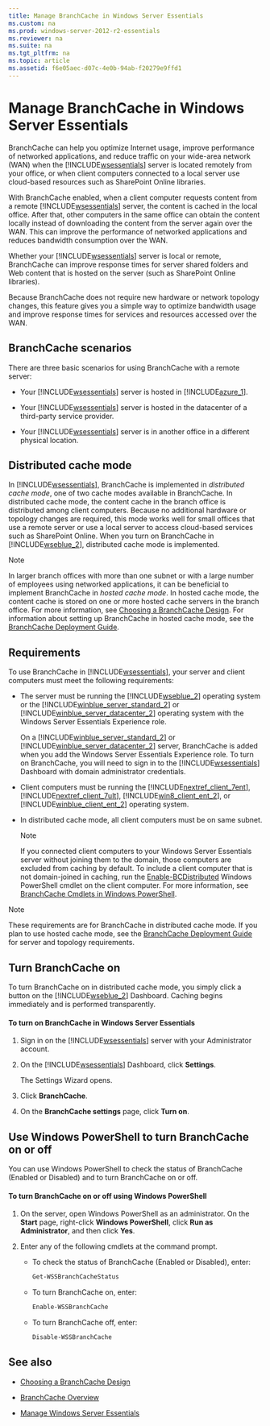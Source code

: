 ```yaml
---
title: Manage BranchCache in Windows Server Essentials
ms.custom: na
ms.prod: windows-server-2012-r2-essentials
ms.reviewer: na
ms.suite: na
ms.tgt_pltfrm: na
ms.topic: article
ms.assetid: f6e05aec-d07c-4e0b-94ab-f20279e9ffd1
---
```

# Manage BranchCache in Windows Server Essentials
BranchCache can help you optimize Internet usage, improve performance of networked applications, and reduce traffic on your wide\-area network \(WAN\) when the [!INCLUDE[wsessentials](../Token/wsessentials_md.md)] server is located remotely from your office, or when client computers connected to a local server use cloud\-based resources such as SharePoint Online libraries.  
  
With BranchCache enabled, when a client computer requests content from a remote [!INCLUDE[wsessentials](../Token/wsessentials_md.md)] server, the content is cached in the local office. After that, other computers in the same office can obtain the content locally instead of downloading the content from the server again over the WAN. This can improve the performance of networked applications and reduces bandwidth consumption over the WAN.  
  
Whether your [!INCLUDE[wsessentials](../Token/wsessentials_md.md)] server is local or remote, BranchCache can improve response times for server shared folders and Web content that is hosted on the server \(such as SharePoint Online libraries\).  
  
Because BranchCache does not require new hardware or network topology changes, this feature gives you a simple way to optimize bandwidth usage and improve response times for services and resources accessed over the WAN.  
  
## BranchCache scenarios  
There are three basic scenarios for using BranchCache with a remote server:  
  
-   Your [!INCLUDE[wsessentials](../Token/wsessentials_md.md)] server is hosted in [!INCLUDE[azure_1](../Token/azure_1_md.md)].  
  
-   Your [!INCLUDE[wsessentials](../Token/wsessentials_md.md)] server is hosted in the datacenter of a third\-party service provider.  
  
-   Your [!INCLUDE[wsessentials](../Token/wsessentials_md.md)] server is in another office in a different physical location.  
  
## Distributed cache mode  
In [!INCLUDE[wsessentials](../Token/wsessentials_md.md)], BranchCache is implemented in *distributed cache mode*, one of two cache modes available in BranchCache. In distributed cache mode, the content cache in the branch office is distributed among client computers. Because no additional hardware or topology changes are required, this mode works well for small offices that use a remote server or use a local server to access cloud\-based services such as SharePoint Online. When you turn on BranchCache in [!INCLUDE[wseblue_2](../Token/wseblue_2_md.md)], distributed cache mode is implemented.  
  
> [!NOTE]  
> In larger branch offices with more than one subnet or with a large number of employees using networked applications, it can be beneficial to implement BranchCache in *hosted cache mode*. In hosted cache mode, the content cache is stored on one or more hosted cache servers in the branch office. For more information, see [Choosing a BranchCache Design](../Topic/Choosing-a-BranchCache-Design_1.md). For information about setting up BranchCache in hosted cache mode, see the [BranchCache Deployment Guide](../Topic/BranchCache-Deployment-Guide.md).  
  
## Requirements  
To use BranchCache in [!INCLUDE[wsessentials](../Token/wsessentials_md.md)], your server and client computers must meet the following requirements:  
  
-   The server must be running the [!INCLUDE[wseblue_2](../Token/wseblue_2_md.md)] operating system or the [!INCLUDE[winblue_server_standard_2](../Token/winblue_server_standard_2_md.md)] or [!INCLUDE[winblue_server_datacenter_2](../Token/winblue_server_datacenter_2_md.md)] operating system with the Windows Server Essentials Experience role.  
  
    On a [!INCLUDE[winblue_server_standard_2](../Token/winblue_server_standard_2_md.md)] or [!INCLUDE[winblue_server_datacenter_2](../Token/winblue_server_datacenter_2_md.md)] server, BranchCache is added when you add the Windows Server Essentials Experience role. To turn on BranchCache, you will need to sign in to the [!INCLUDE[wsessentials](../Token/wsessentials_md.md)] Dashboard with domain administrator credentials.  
  
-   Client computers must be running the [!INCLUDE[nextref_client_7ent](../Token/nextref_client_7ent_md.md)], [!INCLUDE[nextref_client_7ult](../Token/nextref_client_7ult_md.md)], [!INCLUDE[win8_client_ent_2](../Token/win8_client_ent_2_md.md)], or [!INCLUDE[winblue_client_ent_2](../Token/winblue_client_ent_2_md.md)] operating system.  
  
-   In distributed cache mode, all client computers must be on same subnet.  
  
    > [!NOTE]  
    > If you connected client computers to your Windows Server Essentials server without joining them to the domain, those computers are excluded from caching by default. To include a client computer that is not domain\-joined in caching, run the [Enable\-BCDistributed](http://technet.microsoft.com/library/hh848398.aspx) Windows PowerShell cmdlet on the client computer. For more information, see [BranchCache Cmdlets in Windows PowerShell](http://technet.microsoft.com/library/hh848392.aspx).  
  
> [!NOTE]  
> These requirements are for BranchCache in distributed cache mode. If you plan to use hosted cache mode, see the [BranchCache Deployment Guide](../Topic/BranchCache-Deployment-Guide.md) for server and topology requirements.  
  
## Turn BranchCache on  
To turn BranchCache on in distributed cache mode, you simply click a button on the [!INCLUDE[wseblue_2](../Token/wseblue_2_md.md)] Dashboard. Caching begins immediately and is performed transparently.  
  
#### To turn on BranchCache in Windows Server Essentials  
  
1.  Sign in on the [!INCLUDE[wsessentials](../Token/wsessentials_md.md)] server with your Administrator account.  
  
2.  On the [!INCLUDE[wsessentials](../Token/wsessentials_md.md)] Dashboard, click **Settings**.  
  
    The Settings Wizard opens.  
  
3.  Click **BranchCache**.  
  
4.  On the **BranchCache settings** page, click **Turn on**.  
  
## Use Windows PowerShell to turn BranchCache on or off  
You can use Windows PowerShell to check the status of BranchCache \(Enabled or Disabled\) and to turn BranchCache on or off.  
  
#### To turn BranchCache on or off using Windows PowerShell  
  
1.  On the server, open Windows PowerShell as an administrator. On the **Start** page, right\-click **Windows PowerShell**, click **Run as Administrator**, and then click **Yes**.  
  
2.  Enter any of the following cmdlets at the command prompt.  
  
    -   To check the status of BranchCache \(Enabled or Disabled\), enter:  
  
        ```powershell  
        Get-WSSBranchCacheStatus  
        ```  
  
    -   To turn BranchCache on, enter:  
  
        ```powershell  
        Enable-WSSBranchCache  
        ```  
  
    -   To turn BranchCache off, enter:  
  
        ```powershell  
        Disable-WSSBranchCache  
        ```  
  
## See also  
  
-   [Choosing a BranchCache Design](../Topic/Choosing-a-BranchCache-Design_1.md)  
  
-   [BranchCache Overview](http://technet.microsoft.com/library/hh831696.aspx)  
  
-   [Manage Windows Server Essentials](../Topic/Manage-Windows-Server-Essentials.md)  
  
